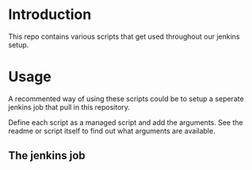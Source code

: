 # Introduction

This repo contains various scripts that get used throughout our jenkins setup.

# Usage

A recommented way of using these scripts could be to setup a seperate jenkins
job that pull in this repository.

Define each script as a managed script and add the arguments. See the readme or
script itself to find out what arguments are available.

## The jenkins job


